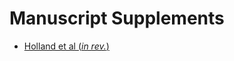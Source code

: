 # Manuscript Supplements

- [Holland et al (*in rev.*)](https://github.com/oscarbranson/ForamGeochem/tree/master/Supplementary/Holland_MgCa)